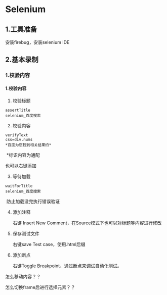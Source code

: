# Selenium

## 1.工具准备

安装firebug，安装selenium IDE

## 2.基本录制   

### 1.校验内容    

#### 1.校验内容  

1. 校验标题

```
assertTitle
selenium_百度搜索
```

2. 校验内容

```
verifyText
css=div.nums
*百度为您找到相关结果约*
```

​	*标识内容为通配    

也可以右键添加   

3. 等待加载

```
waitForTitle
selenium_百度搜索
```

​	防止加载没完执行错误验证    

4. 添加注释

   右键 Insert New Comment，在Source模式下也可以对标题等内容进行修改    

5. 保存测试文件

   右键save Test case，使用.html后缀    

6. 添加断点    

   右键Toggle Breakpoint，通过断点来调试自动化测试。    







怎么移动内容？？

怎么切换frame后进行选择元素？？   



